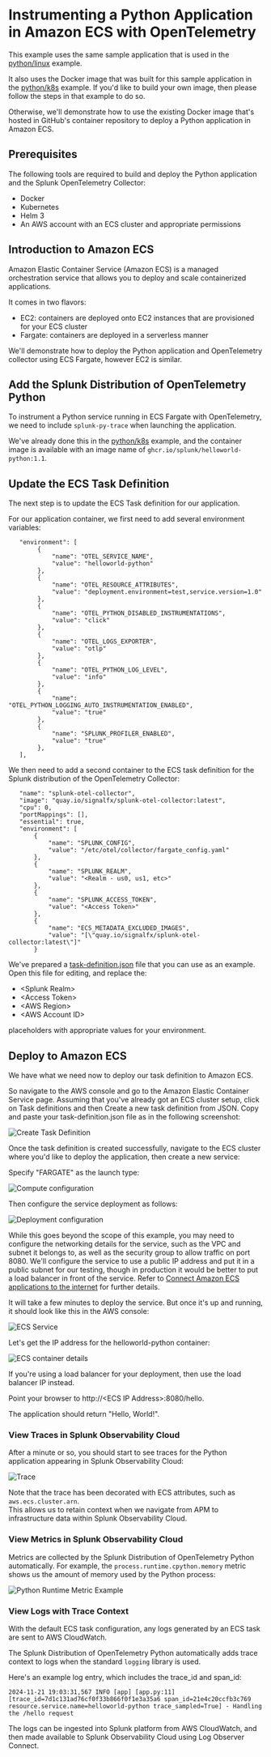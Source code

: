 # Instrumenting a Python Application in Amazon ECS with OpenTelemetry

This example uses the same sample application that is used in the
[python/linux](../linux) example.

It also uses the Docker image that was built for this sample application
in the [python/k8s](../k8s) example.  If you'd like to build your own image,
then please follow the steps in that example to do so.

Otherwise, we'll demonstrate how to use the existing Docker image that's
hosted in GitHub's container repository to deploy a Python application in
Amazon ECS.

## Prerequisites

The following tools are required to build and deploy the Python application and the
Splunk OpenTelemetry Collector:

* Docker
* Kubernetes
* Helm 3
* An AWS account with an ECS cluster and appropriate permissions

## Introduction to Amazon ECS

Amazon Elastic Container Service (Amazon ECS) is a managed orchestration service
that allows you to deploy and scale containerized applications.

It comes in two flavors:

* EC2: containers are deployed onto EC2 instances that are provisioned for your ECS cluster
* Fargate: containers are deployed in a serverless manner

We'll demonstrate how to deploy the Python application and OpenTelemetry collector
using ECS Fargate, however EC2 is similar.

## Add the Splunk Distribution of OpenTelemetry Python

To instrument a Python service running in ECS Fargate with OpenTelemetry, we need to include
`splunk-py-trace` when launching the application.

We've already done this in the [python/k8s](../k8s) example, and the container image
is available with an image name of `ghcr.io/splunk/helloworld-python:1.1`.

## Update the ECS Task Definition

The next step is to update the ECS Task definition for our application.

For our application container, we first need to add several environment variables:

````
   "environment": [
        {
            "name": "OTEL_SERVICE_NAME",
            "value": "helloworld-python"
        },
        {
            "name": "OTEL_RESOURCE_ATTRIBUTES",
            "value": "deployment.environment=test,service.version=1.0"
        },
        {
            "name": "OTEL_PYTHON_DISABLED_INSTRUMENTATIONS",
            "value": "click"
        },
        {
            "name": "OTEL_LOGS_EXPORTER",
            "value": "otlp"
        },
        {
            "name": "OTEL_PYTHON_LOG_LEVEL",
            "value": "info"
        },
        {
            "name": "OTEL_PYTHON_LOGGING_AUTO_INSTRUMENTATION_ENABLED",
            "value": "true"
        },
        {
            "name": "SPLUNK_PROFILER_ENABLED",
            "value": "true"
        },
   ],
````

We then need to add a second container to the ECS task definition for the
Splunk distribution of the OpenTelemetry Collector:

````
   "name": "splunk-otel-collector",
   "image": "quay.io/signalfx/splunk-otel-collector:latest",
   "cpu": 0,
   "portMappings": [],
   "essential": true,
   "environment": [
       {
           "name": "SPLUNK_CONFIG",
           "value": "/etc/otel/collector/fargate_config.yaml"
       },
       {
           "name": "SPLUNK_REALM",
           "value": "<Realm - us0, us1, etc>"
       },
       {
           "name": "SPLUNK_ACCESS_TOKEN",
           "value": "<Access Token>"
       },
       {
           "name": "ECS_METADATA_EXCLUDED_IMAGES",
           "value": "[\"quay.io/signalfx/splunk-otel-collector:latest\"]"
       }
````

We've prepared a [task-definition.json](./task-definition.json) file that you can
use as an example.  Open this file for editing, and replace the:

* \<Splunk Realm\>
* \<Access Token\>
* \<AWS Region\>
* \<AWS Account ID\>

placeholders with appropriate values for your environment.

## Deploy to Amazon ECS

We have what we need now to deploy our task definition to Amazon ECS.

So navigate to the AWS console and go to the Amazon Elastic Container Service page.  Assuming
that you've already got an ECS cluster setup, click on Task definitions and then
Create a new task definition from JSON.  Copy and paste your task-definition.json file as
in the following screenshot:

![Create Task Definition](./images/create-ecs-task-definition.png)

Once the task definition is created successfully, navigate to the ECS cluster
where you'd like to deploy the application, then create a new service:

Specify "FARGATE" as the launch type:

![Compute configuration](./images/compute-configuration.png)

Then configure the service deployment as follows:

![Deployment configuration](./images/deployment-configuration.png)

While this goes beyond the scope of this example, you may need to configure
the networking details for the service, such as the VPC and subnet it belongs to,
as well as the security group to allow traffic on port 8080.  We'll configure
the service to use a public IP address and put it in a public subnet for our testing,
though in production it would be better to put a load balancer in front of the service. Refer to
[Connect Amazon ECS applications to the internet](https://docs.aws.amazon.com/AmazonECS/latest/developerguide/networking-outbound.html) for
further details.

It will take a few minutes to deploy the service.  But once it's up and running,
it should look like this in the AWS console:

![ECS Service](./images/ecs-service.png)

Let's get the IP address for the helloworld-python container:

![ECS container details](./images/ecs-container-details.png)

If you're using a load balancer for your deployment, then use the load balancer IP instead.

Point your browser to http://\<ECS IP Address\>:8080/hello.

The application should return "Hello, World!".

### View Traces in Splunk Observability Cloud

After a minute or so, you should start to see traces for the Python application
appearing in Splunk Observability Cloud:

![Trace](./images/ecs-trace.png)

Note that the trace has been decorated with ECS attributes, such as `aws.ecs.cluster.arn`.  
This allows us to retain context when we navigate from APM to
infrastructure data within Splunk Observability Cloud.

### View Metrics in Splunk Observability Cloud

Metrics are collected by the Splunk Distribution of OpenTelemetry Python automatically.  For example,
the `process.runtime.cpython.memory` metric shows us the amount of memory used by the
Python process:

![Python Runtime Metric Example](./images/metrics.png)

### View Logs with Trace Context

With the default ECS task configuration, any logs generated by an ECS task are sent to AWS CloudWatch.

The Splunk Distribution of OpenTelemetry Python automatically adds trace context
to logs when the standard `logging` library is used.

Here's an example log entry, which includes the trace_id and span_id:

````
2024-11-21 19:03:31,567 INFO [app] [app.py:11] [trace_id=7d1c131ad76cf0f33b866f0f1e3a35a6 span_id=21e4c20ccfb3c769 resource.service.name=helloworld-python trace_sampled=True] - Handling the /hello request
````

The logs can be ingested into Splunk platform from AWS CloudWatch, and then
made available to Splunk Observability Cloud using Log Observer Connect. 
